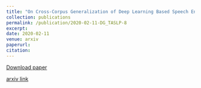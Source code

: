 ```yaml
---
title: "On Cross-Corpus Generalization of Deep Learning Based Speech Enhancement"
collection: publications
permalink: /publication/2020-02-11-DG_TASLP-8
excerpt: 
date: 2020-02-11
venue: arxiv
paperurl:
citation:
---
```

[Download paper](http://ashutosh620.github.io/files/DGL_TASLP_2020.pdf)

[arxiv link](https://arxiv.org/abs/2002.04027)




